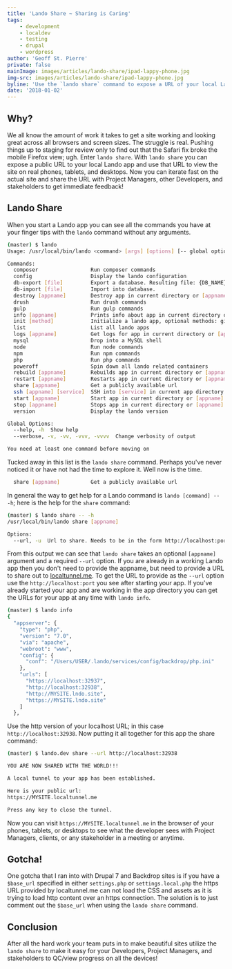 ```yaml
---
title: 'Lando Share ~ Sharing is Caring'
tags:
    - development
    - localdev
    - testing
    - drupal
    - wordpress
author: 'Geoff St. Pierre'
private: false
mainImage: images/articles/lando-share/ipad-lappy-phone.jpg
img-src: images/articles/lando-share/ipad-lappy-phone.jpg
byline: 'Use the `lando share` command to expose a URL of your local Lando site. For example to view it on actual mobile devices for browser testing before you release it to the world!'
date: '2018-01-02'
---
```


Why?
----------------------

We all know the amount of work it takes to get a site working and looking great across all browsers and screen sizes. The struggle is real. Pushing things up to staging for review only to find out that the Safari fix broke the mobile Firefox view; ugh. Enter `lando share`. With `lando share` you can expose a public URL to your local Lando app and use that URL to view the site on real phones, tablets, and desktops. Now you can iterate fast on the actual site and share the URL with Project Managers, other Developers, and stakeholders to get immediate feedback!

Lando Share
-----------

When you start a Lando app you can see all the commands you have at your finger tips with the `lando` command without any arguments.

```bash
(master) $ lando
Usage: /usr/local/bin/lando <command> [args] [options] [-- global options]

Commands:
  composer                 Run composer commands
  config                   Display the lando configuration
  db-export [file]         Export a database. Resulting file: {DB_NAME}.TIMESTAMP.gz
  db-import [file]         Import into database.
  destroy [appname]        Destroy app in current directory or [appname]
  drush                    Run drush commands
  gulp                     Run gulp commands
  info [appname]           Prints info about app in current directory or [appname]
  init [method]            Initialize a lando app, optional methods: github, pantheon
  list                     List all lando apps
  logs [appname]           Get logs for app in current directory or [appname]
  mysql                    Drop into a MySQL shell
  node                     Run node commands
  npm                      Run npm commands
  php                      Run php commands
  poweroff                 Spin down all lando related containers
  rebuild [appname]        Rebuilds app in current directory or [appname]
  restart [appname]        Restarts app in current directory or [appname]
  share [appname]          Get a publicly available url
  ssh [appname] [service]  SSH into [service] in current app directory or [appname]
  start [appname]          Start app in current directory or [appname]
  stop [appname]           Stops app in current directory or [appname]
  version                  Display the lando version

Global Options:
  --help, -h  Show help
  --verbose, -v, -vv, -vvv, -vvvv  Change verbosity of output

You need at least one command before moving on

```

Tucked away in this list is the `lando share` command. Perhaps you've never noticed it or have not had the time to explore it. Well now is the time.

```bash
  share [appname]          Get a publicly available url
```

In general the way to get help for a Lando command is `lando [command] -- -h`; here is the help for the `share` command:

```bash
(master) $ lando share -- -h
/usr/local/bin/lando share [appname]

Options:
  --url, -u  Url to share. Needs to be in the form http://localhost:port
```

From this output we can see that `lando share` takes an optional `[appname]` argument and a required `--url` option. If you are already in a working Lando app then you don't need to provide the appname, but need to provide a URL to share out to [localtunnel.me](https://localtunnel.me). To get the URL to provide as the `--url` option use the `http://localhost:port` you see after starting your app. If you've already started your app and are working in the app directory you can get the URLs for your app at any time with `lando info`.

```bash
(master) $ lando info
{
  "appserver": {
    "type": "php",
    "version": "7.0",
    "via": "apache",
    "webroot": "www",
    "config": {
      "conf": "/Users/USER/.lando/services/config/backdrop/php.ini"
    },
    "urls": [
      "https://localhost:32937",
      "http://localhost:32938",
      "http://MYSITE.lndo.site",
      "https://MYSITE.lndo.site"
    ]
  },
```

Use the http version of your localhost URL; in this case `http://localhost:32938`. Now putting it all together for this app the share command:

```bash
(master) $ lando.dev share --url http://localhost:32938

YOU ARE NOW SHARED WITH THE WORLD!!!

A local tunnel to your app has been established.

Here is your public url:
https://MYSITE.localtunnel.me

Press any key to close the tunnel.
```

Now you can visit `https://MYSITE.localtunnel.me` in the browser of your phones, tablets, or desktops to see what the developer sees with Project Managers, clients, or any stakeholder in a meeting or anytime.


Gotcha!
-------

One gotcha that I ran into with Drupal 7 and Backdrop sites is if you have a `$base_url` specified in either `settings.php` or `settings.local.php` the https URL provided by localtunnel.me can not load the CSS and assets as it is trying to load http content over an https connection. The solution is to just comment out the `$base_url` when using the `lando share` command.

Conclusion
----------

After all the hard work your team puts in to make beautiful sites utilize the `lando share` to make it easy for your Developers, Project Managers, and stakeholders  to QC/view progress on all the devices!
